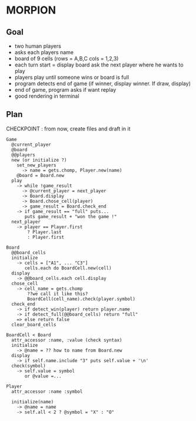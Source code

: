 # MORPION

## Goal
* two human players
* asks each players name
* board of 9 cells (rows = A,B,C cols = 1,2,3)
* each turn start = display board
  ask the next player where he wants to play
* players play until someone wins or board is full
* program detects end of game
  (if winner, display winner. If draw, display)
* end of game, program asks if want replay
* good rendering in terminal

## Plan
CHECKPOINT : from now, create files and draft in it
```
Game
  @current_player
  @board
  @@players
  new (or initialize ?)
    set_new_players
      -> name = gets.chomp, Player.new(name)
    @board = Board.new
  play
    -> while !game_result
      -> @current_player = next_player
      -> Board.display
      -> Board.chose_cell(player)
      -> game_result = Board.check_end
    -> if game_result == "full" puts...
       puts game_result + "won the game !"
  next_player
    -> player == Player.first 
        ? Player.last 
        : Player.first

Board
  @@board_cells
  initialize
    -> cells = ["A1", ... "C3"]
       cells.each do BoardCell.new(cell)
  display
    -> @@board_cells.each cell.display
  chose_cell
    -> cell_name = gets.chomp
        ??we call it like this?
        BoardCell(cell_name).check(player.symbol)
  check_end
    -> if detect_win(player) return player.name
    -> if detect_full(@@board_cells) return "full"
    => else return false
  clear_board_cells

BoardCell < Board
  attr_accessor :name, :value (check syntax)
  initialize
    -> @name = ?? how to name from Board.new
  display
    -> if self.name.include "3" puts self.value + '\n'
  check(symbol)
    -> self.value = symbol
       or @value =...
    
Player
  attr_accessor :name :symbol

  initialize(name)
    -> @name = name
    -> self.all < 2 ? @symbol = "X" : "O"

```

